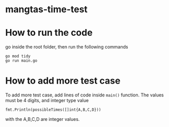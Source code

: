 # mangtas-time-test

# How to run the code
go inside the root folder, then run the following commands
```
go mod tidy
go run main.go
```

# How to add more test case
To add more test case, add lines of code inside `main()` function. The values must be 4 digits, and integer type value
```
fmt.Println(possibleTimes([]int{A,B,C,D}))
```
with the A,B,C,D are integer values.
